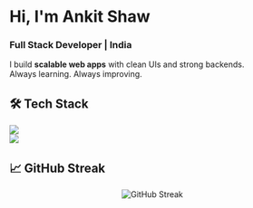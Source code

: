 # Hi, I'm Ankit Shaw
### Full Stack Developer | India  

I build **scalable web apps** with clean UIs and strong backends.  
Always learning. Always improving.  

## 🛠️ Tech Stack  
<p align="left">  
  <!-- Core -->
  <img src="https://skillicons.dev/icons?i=html,css,js,ts,react,next,tailwind,nodejs,express,mongodb" />  
  <br/>
  <!-- Tools -->
  <img src="https://skillicons.dev/icons?i=git,github,postman" />  
</p>  

## 📈 GitHub Streak  
<p align="center">
  <img src="https://streak-stats.demolab.com?user=AnkitShaw-100&theme=radical" alt="GitHub Streak" />
</p>  


